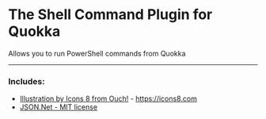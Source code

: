 # The Shell Command Plugin for Quokka
Allows you to run PowerShell commands from Quokka

---

### Includes:
   - [Illustration by Icons 8 from Ouch!](https://intercom.help/icons8-7fb7577e8170/en/articles/5534926-universal-multimedia-license-agreement-for-icons8) - https://icons8.com<br />
   - [JSON.Net - MIT license](https://github.com/JamesNK/Newtonsoft.Json/blob/master/LICENSE.md)<br />